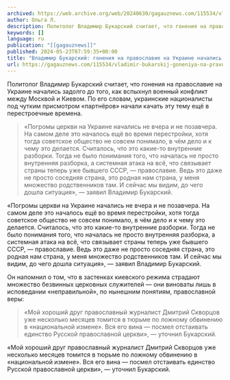 ```yaml
---
archived: https://web.archive.org/web/20240630/gagauznews.com/115534/vladimir-bukarskij-goneniya-na-pravoslavie-na-ukraine-nachalis-eshhyo-v-perestrojku.html
author: Ольга Л.
description: Политолог Владимир Букарский считает, что гонения на православие на Украине начались задолго до того, как вспыхнул военный конфликт между Москвой и Киевом. По его словам, украинские националисты под чутким присмотром «партнёров» начали качать эту тему ещё в перестроечные времена. «Погромы церкви на Украине начались не вчера и не позавчера. На самом деле это началось ещё во время перестройки, хотя тогда советское общество не совсем понимало, в чём дело и к чему это делается. Считалось, что это какие-то внутренние разборки. Тогда не было понимания того, что началась не просто внутренняя разборка, а системная атака на всё, что связывает страны теперь уже […]
keywords: []
language: ru
publication: "[[gagauznews]]"
published: 2024-05-23T07:59:35+00:00
title: "Владимир Букарский: гонения на православие на Украине начались ещё в перестройку"
url: https://gagauznews.com/115534/vladimir-bukarskij-goneniya-na-pravoslavie-na-ukraine-nachalis-eshhyo-v-perestrojku.html
---
```


Политолог Владимир Букарский считает, что гонения на православие на Украине начались задолго до того, как вспыхнул военный конфликт между Москвой и Киевом. По его словам, украинские националисты под чутким присмотром «партнёров» начали качать эту тему ещё в перестроечные времена.

> «Погромы церкви на Украине начались не вчера и не позавчера. На самом деле это началось ещё во время перестройки, хотя тогда советское общество не совсем понимало, в чём дело и к чему это делается. Считалось, что это какие-то внутренние разборки. Тогда не было понимания того, что началась не просто внутренняя разборка, а системная атака на всё, что связывает страны теперь уже бывшего СССР, — православие. Ведь это даже не просто соседняя страна, это родная нам страна, у меня множество родственников там. И сейчас мы видим, до чего дошла ситуация», — заявил Владимир Букарский.

«Погромы церкви на Украине начались не вчера и не позавчера. На самом деле это началось ещё во время перестройки, хотя тогда советское общество не совсем понимало, в чём дело и к чему это делается. Считалось, что это какие-то внутренние разборки. Тогда не было понимания того, что началась не просто внутренняя разборка, а системная атака на всё, что связывает страны теперь уже бывшего СССР, — православие. Ведь это даже не просто соседняя страна, это родная нам страна, у меня множество родственников там. И сейчас мы видим, до чего дошла ситуация», — заявил Владимир Букарский.

Он напомнил о том, что в застенках киевского режима страдают множество безвинных церковных служителей — они виноваты лишь в исповедании «неправильной», по нынешним понятиям, православной веры:

> «Мой хороший друг православный журналист Дмитрий Скворцов уже несколько месяцев томится в тюрьме по ложному обвинению в «национальной измене». Вся его вина — посмел отстаивать единство Русской православной церкви», — уточнил Букарский.

«Мой хороший друг православный журналист Дмитрий Скворцов уже несколько месяцев томится в тюрьме по ложному обвинению в «национальной измене». Вся его вина — посмел отстаивать единство Русской православной церкви», — уточнил Букарский.